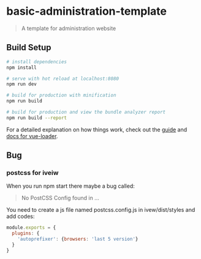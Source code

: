 # basic-administration-template

> A template for administration website

## Build Setup

``` bash
# install dependencies
npm install

# serve with hot reload at localhost:8080
npm run dev

# build for production with minification
npm run build

# build for production and view the bundle analyzer report
npm run build --report
```

For a detailed explanation on how things work, check out the [guide](http://vuejs-templates.github.io/webpack/) and [docs for vue-loader](http://vuejs.github.io/vue-loader).

## Bug
### postcss for iveiw
When you run npm start there maybe a bug called:

> No PostCSS Config found in ...

You need to create a js file named postcss.config.js in ivew/dist/styles and add codes:

``` js
module.exports = {  
  plugins: {  
    'autoprefixer': {browsers: 'last 5 version'}  
  }  
} 
```
